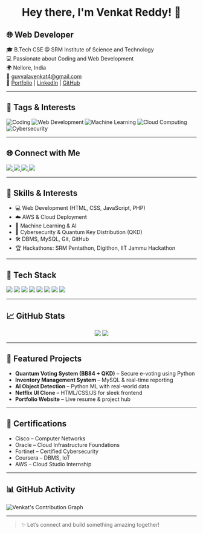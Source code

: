 <h1 align="center">Hey there, I'm Venkat Reddy! 👋</h1>

## 🌐 Web Developer

🎓 B.Tech CSE @ SRM Institute of Science and Technology  
💻 Passionate about Coding and Web Development  
🌍 Nellore, India  
📧 [guvvalavenkat4@gmail.com](mailto:guvvalavenkat4@gmail.com)  
🔗 [Portfolio](https://guvvala-portfolio.netlify.app/) | [LinkedIn](https://www.linkedin.com/in/guvvalavenkat-8180372a0) | [GitHub](https://github.com/guvvalavenkat)

---

## 🔖 Tags & Interests

![Coding](https://img.shields.io/badge/-Coding-6e40c9?style=for-the-badge&logo=codeforces&logoColor=white)
![Web Development](https://img.shields.io/badge/-Web%20Development-03a9f4?style=for-the-badge&logo=vercel&logoColor=white)
![Machine Learning](https://img.shields.io/badge/-Machine%20Learning-00c853?style=for-the-badge&logo=tensorflow&logoColor=white)
![Cloud Computing](https://img.shields.io/badge/-Cloud-AWS-ff9900?style=for-the-badge&logo=amazonaws&logoColor=white)
![Cybersecurity](https://img.shields.io/badge/-Cybersecurity-212121?style=for-the-badge&logo=kaspersky&logoColor=white)

---

## 🌐 Connect with Me

<a href="https://guvvala-portfolio.netlify.app/">
  <img src="https://img.shields.io/badge/Portfolio-Venkat-red?style=for-the-badge&logo=googlechrome&logoColor=white" />
</a>
<a href="https://www.linkedin.com/in/guvvalavenkat-8180372a0">
  <img src="https://img.shields.io/badge/LinkedIn-Venkat-blue?style=for-the-badge&logo=linkedin&logoColor=white" />
</a>
<a href="https://www.instagram.com/lucky_venky._/">
  <img src="https://img.shields.io/badge/Instagram-lucky__venky._-e4405f?style=for-the-badge&logo=instagram&logoColor=white" />
</a>
<a href="https://www.hackerrank.com/usk907">
  <img src="https://img.shields.io/badge/HackerRank-usk907-2ec866?style=for-the-badge&logo=hackerrank&logoColor=white" />
</a>

---

## 🧠 Skills & Interests

- 💻 Web Development (HTML, CSS, JavaScript, PHP)
- ☁️ AWS & Cloud Deployment
- 🤖 Machine Learning & AI
- 🔐 Cybersecurity & Quantum Key Distribution (QKD)
- 🛠️ DBMS, MySQL, Git, GitHub
- 🏆 Hackathons: SRM Pentathon, Digithon, IIT Jammu Hackathon

---

## 🧰 Tech Stack

<p align="left">
  <img src="https://img.shields.io/badge/Python-3776AB?style=for-the-badge&logo=python&logoColor=white"/>
  <img src="https://img.shields.io/badge/HTML5-e34c26?style=for-the-badge&logo=html5&logoColor=white"/>
  <img src="https://img.shields.io/badge/CSS3-1572b6?style=for-the-badge&logo=css3&logoColor=white"/>
  <img src="https://img.shields.io/badge/JavaScript-f7df1e?style=for-the-badge&logo=javascript&logoColor=black"/>
  <img src="https://img.shields.io/badge/PHP-777bb4?style=for-the-badge&logo=php&logoColor=white"/>
  <img src="https://img.shields.io/badge/MySQL-00758f?style=for-the-badge&logo=mysql&logoColor=white"/>
  <img src="https://img.shields.io/badge/AWS-ff9900?style=for-the-badge&logo=amazonaws&logoColor=white"/>
  <img src="https://img.shields.io/badge/GitHub-181717?style=for-the-badge&logo=github&logoColor=white"/>
</p>

---

## 📈 GitHub Stats

<p align="center">
  <img src="https://github-readme-stats.vercel.app/api?username=guvvalavenkat&show_icons=true&theme=tokyonight"/>
  <img src="https://github-readme-stats.vercel.app/api/top-langs/?username=guvvalavenkat&layout=compact&theme=tokyonight"/>
</p>

---

## 🚀 Featured Projects

- **Quantum Voting System (BB84 + QKD)** – Secure e-voting using Python  
- **Inventory Management System** – MySQL & real-time reporting  
- **AI Object Detection** – Python ML with real-world data  
- **Netflix UI Clone** – HTML/CSS/JS for sleek frontend  
- **Portfolio Website** – Live resume & project hub

---

## 📜 Certifications

- Cisco – Computer Networks  
- Oracle – Cloud Infrastructure Foundations  
- Fortinet – Certified Cybersecurity  
- Coursera – DBMS, IoT  
- AWS – Cloud Studio Internship  

---

## 📊 GitHub Activity

![Venkat's Contribution Graph](https://github-readme-activity-graph.vercel.app/graph?username=guvvalavenkat&theme=react-dark)

---

> ✨ Let’s connect and build something amazing together!
